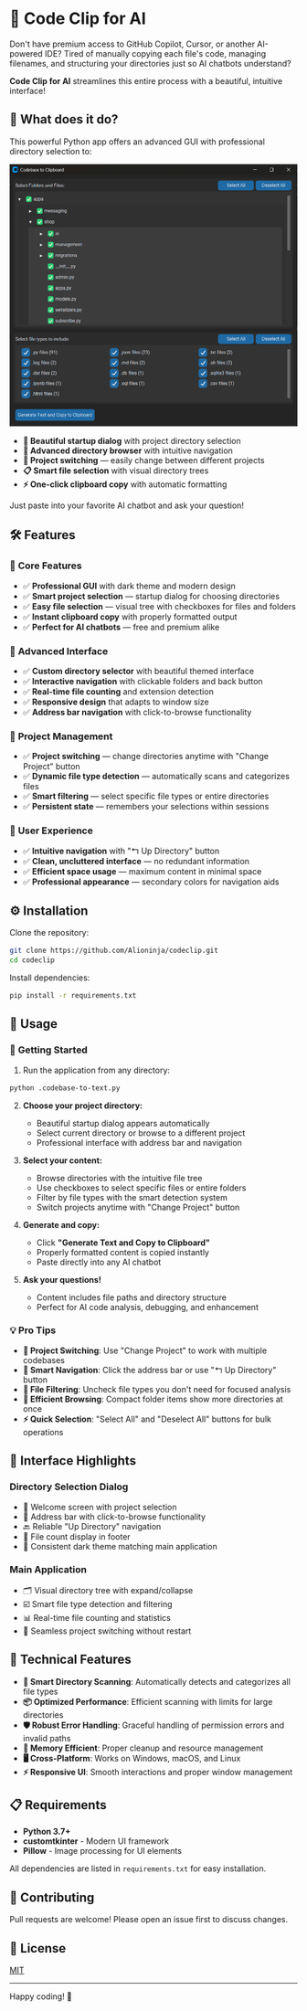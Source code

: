 # 📂 Code Clip for AI

Don't have premium access to GitHub Copilot, Cursor, or another AI-powered IDE? Tired of manually copying each file's code, managing filenames, and structuring your directories just so AI chatbots understand?

**Code Clip for AI** streamlines this entire process with a beautiful, intuitive interface!

## 🚀 What does it do?

This powerful Python app offers an advanced GUI with professional directory selection to:

![Code Clip for AI Screenshot](screenshot.png)

- **🎨 Beautiful startup dialog** with project directory selection
- **📁 Advanced directory browser** with intuitive navigation
- **🔄 Project switching** — easily change between different projects
- **📋 Smart file selection** with visual directory trees
- **⚡ One-click clipboard copy** with automatic formatting

Just paste into your favorite AI chatbot and ask your question!

## 🛠️ Features

### 🎯 **Core Features**
- ✅ **Professional GUI** with dark theme and modern design
- ✅ **Smart project selection** — startup dialog for choosing directories
- ✅ **Easy file selection** — visual tree with checkboxes for files and folders
- ✅ **Instant clipboard copy** with properly formatted output
- ✅ **Perfect for AI chatbots** — free and premium alike

### 🎨 **Advanced Interface**
- ✅ **Custom directory selector** with beautiful themed interface
- ✅ **Interactive navigation** with clickable folders and back button
- ✅ **Real-time file counting** and extension detection
- ✅ **Responsive design** that adapts to window size
- ✅ **Address bar navigation** with click-to-browse functionality

### 🔄 **Project Management**
- ✅ **Project switching** — change directories anytime with "Change Project" button
- ✅ **Dynamic file type detection** — automatically scans and categorizes files
- ✅ **Smart filtering** — select specific file types or entire directories
- ✅ **Persistent state** — remembers your selections within sessions

### 🚀 **User Experience**
- ✅ **Intuitive navigation** with "↰ Up Directory" button
- ✅ **Clean, uncluttered interface** — no redundant information
- ✅ **Efficient space usage** — maximum content in minimal space
- ✅ **Professional appearance** — secondary colors for navigation aids

## ⚙️ Installation

Clone the repository:

```bash
git clone https://github.com/Alioninja/codeclip.git
cd codeclip
```

Install dependencies:

```bash
pip install -r requirements.txt
```

## 🎯 Usage

### 🚀 **Getting Started**

1. Run the application from any directory:

```bash
python .codebase-to-text.py
```

2. **Choose your project directory:**
   - Beautiful startup dialog appears automatically
   - Select current directory or browse to a different project
   - Professional interface with address bar and navigation

3. **Select your content:**
   - Browse directories with the intuitive file tree
   - Use checkboxes to select specific files or entire folders
   - Filter by file types with the smart detection system
   - Switch projects anytime with "Change Project" button

4. **Generate and copy:**
   - Click **"Generate Text and Copy to Clipboard"**
   - Properly formatted content is copied instantly
   - Paste directly into any AI chatbot

5. **Ask your questions!**
   - Content includes file paths and directory structure
   - Perfect for AI code analysis, debugging, and enhancement

### 💡 **Pro Tips**

- **🔄 Project Switching**: Use "Change Project" to work with multiple codebases
- **📁 Smart Navigation**: Click the address bar or use "↰ Up Directory" button
- **🎯 File Filtering**: Uncheck file types you don't need for focused analysis
- **📏 Efficient Browsing**: Compact folder items show more directories at once
- **⚡ Quick Selection**: "Select All" and "Deselect All" buttons for bulk operations

## 🎨 **Interface Highlights**

### **Directory Selection Dialog**
- 🚀 Welcome screen with project selection
- 📍 Address bar with click-to-browse functionality  
- 🔙 Reliable "Up Directory" navigation
- 📄 File count display in footer
- 🎨 Consistent dark theme matching main application

### **Main Application**  
- 🗂️ Visual directory tree with expand/collapse
- ☑️ Smart file type detection and filtering
- 📊 Real-time file counting and statistics
- 🔄 Seamless project switching without restart

## 🔧 **Technical Features**

- **🎯 Smart Directory Scanning**: Automatically detects and categorizes all file types
- **📦 Optimized Performance**: Efficient scanning with limits for large directories
- **🛡️ Robust Error Handling**: Graceful handling of permission errors and invalid paths
- **💾 Memory Efficient**: Proper cleanup and resource management
- **🖥️ Cross-Platform**: Works on Windows, macOS, and Linux
- **⚡ Responsive UI**: Smooth interactions and proper window management

## 📋 **Requirements**

- **Python 3.7+**
- **customtkinter** - Modern UI framework
- **Pillow** - Image processing for UI elements

All dependencies are listed in `requirements.txt` for easy installation.

## 📝 Contributing

Pull requests are welcome! Please open an issue first to discuss changes.

## 📜 License

[MIT](LICENSE)

---

Happy coding! 🚀


